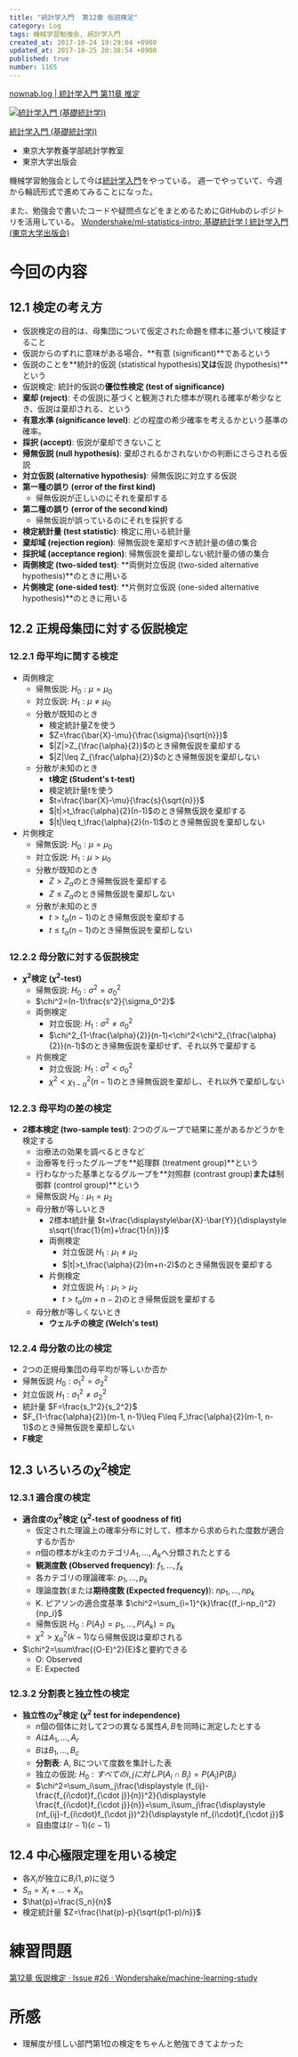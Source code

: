 ```yaml
---
title: "統計学入門  第12章 仮説検定"
category: Log
tags: 機械学習勉強会, 統計学入門
created_at: 2017-10-24 19:29:04 +0900
updated_at: 2017-10-25 20:38:54 +0900
published: true
number: 1165
---
```


[nownab.log | 統計学入門 第11章 推定](https://blog.nownabe.com/2017/10/16/1142.html)

<div class="asin">
<div class="asin-image"><a href="https://www.amazon.co.jp/exec/obidos/ASIN/4130420658/nownabe0c-22/" rel="nofollow noopener" target="_blank"><img src="http://images-jp.amazon.com/images/P/4130420658.09._SL160_.jpg" alt="統計学入門 (基礎統計学Ⅰ)" title="統計学入門 (基礎統計学Ⅰ)"></a></div>
<div class="asin-detail">
<p><a href="https://www.amazon.co.jp/exec/obidos/ASIN/4130420658/nownabe0c-22/" rel="nofollow noopener" target="_blank">統計学入門 (基礎統計学Ⅰ)</a></p>
<ul>
<li>東京大学教養学部統計学教室</li>
<li>東京大学出版会</li>
</ul>
</div>

<p></p>
</div>

機械学習勉強会として今は[統計学入門](https://www.amazon.co.jp/exec/obidos/ASIN/4130420658/nownabe0c-22/)をやっている。
週一でやっていて、今週から輪読形式で進めてみることになった。

また、勉強会で書いたコードや疑問点などをまとめるためにGitHubのレポジトリを活用している。
[Wondershake/ml-statistics-intro: 基礎統計学 I 統計学入門 (東京大学出版会)](https://github.com/Wondershake/ml-statistics-intro)

# 今回の内容
## 12.1 検定の考え方
* 仮説検定の目的は、母集団について仮定された命題を標本に基づいて検証すること
* 仮説からのずれに意味がある場合、**有意 (significant)**であるという
* 仮説のことを**統計的仮説 (statistical hypothesis)**又は**仮説 (hypothesis)**という
* 仮説検定: 統計的仮説の**優位性検定 (test of significance)**
* **棄却 (reject)**: その仮説に基づくと観測された標本が現れる確率が希少なとき、仮説は棄却される、という
* **有意水準 (significance level)**: どの程度の希少確率を考えるかという基準の確率。
* **採択 (accept)**: 仮説が棄却できないこと
* **帰無仮説 (null hypothesis)**: 棄却されるかされないかの判断にさらされる仮説
* **対立仮説 (alternative hypothesis)**: 帰無仮説に対立する仮説
* **第一種の誤り (error of the first kind)**
    * 帰無仮説が正しいのにそれを棄却する
* **第二種の誤り (error of the second kind)**
    * 帰無仮説が誤っているのにそれを採択する
* **検定統計量 (test statistic)**: 検定に用いる統計量
* **棄却域 (rejection region)**: 帰無仮説を棄却すべき統計量の値の集合
* **採択域 (acceptance region)**: 帰無仮説を棄却しない統計量の値の集合
* **両側検定 (two-sided test)**: **両側対立仮説 (two-sided alternative hypothesis)**のときに用いる
* **片側検定 (one-sided test)**: **片側対立仮説 (one-sided alternative hypothesis)**のときに用いる

## 12.2 正規母集団に対する仮説検定
### 12.2.1 母平均に関する検定
* 両側検定
    * 帰無仮説: $H_0:\mu=\mu_0$
    * 対立仮説: $H_1: \mu\neq\mu_0$
    * 分散が既知のとき
        * 検定統計量Zを使う
        * $Z=\frac{\bar{X}-\mu}{\frac{\sigma}{\sqrt{n}}}$
        * $|Z|>Z_{\frac{\alpha}{2}}$のとき帰無仮説を棄却する
        * $|Z|\leq Z_{\frac{\alpha}{2}}$のとき帰無仮説を棄却しない
    * 分散が未知のとき
        * **t検定 (Student's t-test)**
        * 検定統計量tを使う
        * $t=\frac{\bar{X}-\mu}{\frac{s}{\sqrt{n}}}$
        * $|t|>t_\frac{\alpha}{2}(n-1)$のとき帰無仮説を棄却する
        * $|t|\leq t_\frac{\alpha}{2}(n-1)$のとき帰無仮説を棄却しない
* 片側検定
    * 帰無仮説: $H_0:\mu=\mu_0$
    * 対立仮説: $H_1: \mu>\mu_0$
    * 分散が既知のとき
        * $Z>Z_\alpha$のとき帰無仮説を棄却する
        * $Z\leq Z_\alpha$のとき帰無仮説を棄却しない
    * 分散が未知のとき
        * $t>t_\alpha(n-1)$のとき帰無仮説を棄却する
        * $t\leq t_\alpha(n-1)$のとき帰無仮説を棄却しない

### 12.2.2 母分散に対する仮説検定
* **$\chi^2$検定 ($\chi^2$-test)**
    * 帰無仮説: $H_0: \sigma^2=\sigma_0^2$
    * $\chi^2=(n-1)\frac{s^2}{\sigma_0^2}$
    * 両側検定
        * 対立仮説: $H_1: \sigma^2\neq\sigma_0^2$
        * $\chi^2_{1-\frac{\alpha}{2}}(n-1)<\chi^2<\chi^2_{\frac{\alpha}{2}}(n-1)$のとき帰無仮説を棄却せず、それ以外で棄却する
    * 片側検定
        * 対立仮説: $H_1: \sigma^2<\sigma_0^2$
        * $\chi^2<\chi^2_{1-\alpha}(n-1)$のとき帰無仮説を棄却し、それ以外で棄却しない

### 12.2.3 母平均の差の検定
* **2標本検定 (two-sample test)**: 2つのグループで結果に差があるかどうかを検定する
    * 治療法の効果を調べるときなど
    * 治療等を行ったグループを**処理群 (treatment group)**という
    * 行わなかった基準となるグループを**対照群 (contrast group)**または**制御群 (control group)**という
    * 帰無仮説 $H_0: \mu_1=\mu_2$
    * 母分散が等しいとき
        * 2標本t統計量 $t=\frac{\displaystyle\bar{X}-\bar{Y}}{\displaystyle s\sqrt{\frac{1}{m}+\frac{1}{n}}}$
        * 両側検定
            * 対立仮説 $H_1: \mu_1\neq\mu_2$
            * $|t|>t_\frac{\alpha}{2}(m+n-2)$のとき帰無仮説を棄却する
        * 片側検定
            * 対立仮説 $H_1: \mu_1>\mu_2$
            * $t>t_\alpha(m+n-2)$のとき帰無仮説を棄却する
    * 母分散が等しくないとき
        * **ウェルチの検定 (Welch's test)**

### 12.2.4 母分散の比の検定
* 2つの正規母集団の母平均が等しいか否か
* 帰無仮説 $H_0:\sigma_1^2=\sigma_2^2$
* 対立仮説 $H_1:\sigma_1^2\neq\sigma_2^2$
* 統計量 $F=\frac{s_1^2}{s_2^2}$
* $F_{1-\frac{\alpha}{2}}(m-1, n-1)\leq F\leq F_\frac{\alpha}{2}(m-1, n-1)$のとき帰無仮説を棄却しない
* **F検定**

## 12.3 いろいろの$\chi^2$検定
### 12.3.1 適合度の検定
* **適合度の$\chi^2$検定 ($\chi^2$-test of goodness of fit)**
    * 仮定された理論上の確率分布に対して、標本から求められた度数が適合するか否か
    * $n$個の標本が$k$主のカテゴリ$A_1,\dots,A_k$へ分類されたとする
    * **観測度数 (Observed frequency)**: $f_1,\dots,f_k$
    * 各カテゴリの理論確率: $p_1,\dots,p_k$
    * 理論度数(または**期待度数 (Expected frequency)**): $np_1, \dots, np_k$
    * K. ピアソンの適合度基準 $\chi^2=\sum_{i=1}^{k}\frac{(f_i-np_i)^2}{np_i}$
    * 帰無仮説 $H_0: P(A_1)=p_1,\dots,P(A_k)=p_k$
    * $\chi^2>\chi_\alpha^2(k-1)$なら帰無仮説は棄却される
* $\chi^2=\sum\frac{(O-E)^2}{E}$と要約できる
    * O: Observed
    * E: Expected

### 12.3.2 分割表と独立性の検定
* **独立性の$\chi^2$検定 ($\chi^2$ test for independence)**
    * $n$個の個体に対して2つの異なる属性$A, B$を同時に測定したとする
    * $A$は$A_1,\dots,A_r$
    * $B$は$B_1,\dots,B_c$
    * **分割表**: A, Bについて度数を集計した表
    * 独立の仮説: $H_0: すべてのi,jに対しP(A_i\cap B_j)=P(A_i)P(B_j)$
    * $\chi^2=\sum_i\sum_j\frac{\displaystyle (f_{ij}-\frac{f_{i\cdot}f_{\cdot j}}{n})^2}{\displaystyle \frac{f_{i\cdot}f_{\cdot j}}{n}}=\sum_i\sum_j\frac{\displaystyle (nf_{ij}-f_{i\cdot}f_{\cdot j})^2}{\displaystyle nf_{i\cdot}f_{\cdot j}}$
    * 自由度は$(r-1)(c-1)$

## 12.4 中心極限定理を用いる検定
* 各$X_i$が独立に$B_i(1, p)$に従う
* $S_n=X_i+\dots+X_n$
* $\hat{p}=\frac{S_n}{n}$
* 検定統計量 $Z=\frac{\hat{p}-p}{\sqrt{p(1-p)/n}}$

# 練習問題
[第12章 仮説検定 · Issue #26 · Wondershake/machine-learning-study](https://github.com/Wondershake/machine-learning-study/issues/26)


# 所感
* 理解度が怪しい部門第1位の検定をちゃんと勉強できてよかった

```math
```
